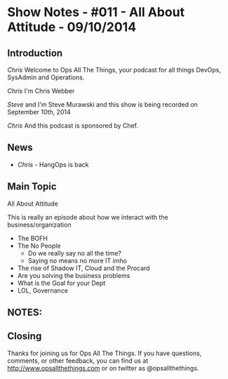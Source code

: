 Show Notes - #011 - All About Attitude - 09/10/2014
===========================

Introduction
------------
*Chris* Welcome to Ops All The Things, your podcast for all things DevOps, SysAdmin and Operations.

*Chris* I'm Chris Webber

*Steve* and I'm Steve Murawski and this show is being recorded on September 10th, 2014

*Chris* And this podcast is sponsored by Chef.

News
----
* *Chris* - HangOps is back

Main Topic
----------
All About Attitude

This is really an episode about how we interact with the business/organization

- The BOFH
- The No People
  - Do we really say no all the time?
  - Saying no means no more IT imho
- The rise of Shadow IT, Cloud and the Procard
- Are you solving the business problems
- What is the Goal for your Dept
- LOL, Governance

NOTES:
------

Closing
-------
Thanks for joining us for Ops All The Things.  If you have questions, comments, or other feedback, you can find us at <http://www.opsallthethings.com> or on twitter as @opsallthethings.
